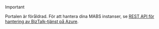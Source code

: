 > [!IMPORTANT]
> Portalen är föråldrad. För att hantera dina MABS instanser, se [REST API för hantering av BizTalk-tjänst på Azure](https://msdn.microsoft.com/library/azure/dn232347.aspx).